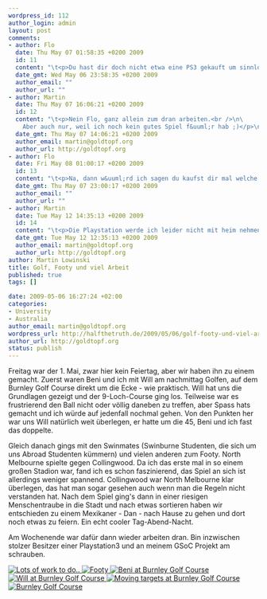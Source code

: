 ```yaml
--- 
wordpress_id: 112
author_login: admin
layout: post
comments: 
- author: Flo
  date: Thu May 07 01:58:35 +0200 2009
  id: 11
  content: "\t<p>Du hast dir doch nicht etwa eine PS3 gekauft um sinnlose Spiele zu spielen ;-P</p>\n\n"
  date_gmt: Wed May 06 23:58:35 +0200 2009
  author_email: ""
  author_url: ""
- author: Martin
  date: Thu May 07 16:06:21 +0200 2009
  id: 12
  content: "\t<p>Nein Flo, ganz allein zum dran arbeiten.<br />\n\
    Aber auch nur, weil ich noch kein gutes Spiel f&uuml;r hab ;)</p>\n\n"
  date_gmt: Thu May 07 14:06:21 +0200 2009
  author_email: martin@goldtopf.org
  author_url: http://goldtopf.org
- author: Flo
  date: Fri May 08 01:00:17 +0200 2009
  id: 13
  content: "\t<p>Na, dann w&uuml;rd ich sagen du kaufst dir mal welche und Bist ende Juli wieder hier damit wir im August mal ne Runde zocken k&ouml;nnen.</p>\n\n"
  date_gmt: Thu May 07 23:00:17 +0200 2009
  author_email: ""
  author_url: ""
- author: Martin
  date: Tue May 12 14:35:13 +0200 2009
  id: 14
  content: "\t<p>Die Playstation werde ich leider nicht mit heim nehmen k&ouml;nnen, aber mal schauen, ob ich mir nicht daheim eine besorge ;)</p>\n\n"
  date_gmt: Tue May 12 12:35:13 +0200 2009
  author_email: martin@goldtopf.org
  author_url: http://goldtopf.org
author: Martin Lowinski
title: Golf, Footy und viel Arbeit
published: true
tags: []

date: 2009-05-06 16:27:24 +02:00
categories: 
- University
- Australia
author_email: martin@goldtopf.org
wordpress_url: http://halfthetruth.de/2009/05/06/golf-footy-und-viel-arbeit/
author_url: http://goldtopf.org
status: publish
---
```

Freitag war der 1. Mai, zwar hier kein Feiertag, aber wir haben ihn zu einem gemacht. Zuerst waren Beni und ich mit Will am nachmittag Golfen, auf dem Burnley Golf Course direkt um die Ecke - wie praktisch. Will hat uns die Grundlagen gezeigt und der 9-Loch-Course ging los. Teilweise war es frustrierend den Ball nicht oder v&ouml;llig daneben zu treffen, aber Spass hats gemacht und ich w&uuml;rde auf jedenfall nochmal gehen. Von den Punkten her war uns Will nat&uuml;rlich weit &uuml;berlegen, er hatte um die 45, Beni und ich fast das doppelte.

Gleich danach gings mit den Swinmates (Swinburne Studenten, die sich um uns Abroad Studenten k&uuml;mmern) und vielen anderen zum Footy. North Melbourne spielte gegen Collingwood. Da ich das erste mal in so einem gro&szlig;en Stadion war, fand ich es schon faszinierend, das Spiel an sich ist allerdings weniger spannend. Collingwood war North Melbourne klar &uuml;berlegen, das hat man sogar gesehen auch wenn man die Regeln nicht verstanden hat. Nach dem Spiel ging's dann in einer riesigen Menschentraube in die Stadt und nach etwas sortieren haben wir entschieden zu einem Mexikaner - Dan - nach Hause zu gehen und dort noch etwas zu feiern. Ein echt cooler Tag-Abend-Nacht.

Am Wochenende war daf&uuml;r dann wieder arbeiten dran. Bin inzwischen stolzer Besitzer einer Playstation3 und an meinem GSoC Projekt am schrauben.
<div class="flickrset"><a title="Lots of work to do.." rel="lightbox[Australia]" href="http://farm4.static.flickr.com/3356/3510483622_f6a1592511.jpg"><img src="http://farm4.static.flickr.com/3356/3510483622_f6a1592511_s.jpg" alt="Lots of work to do.." /></a><a title="Footy" rel="lightbox[Australia]" href="http://farm4.static.flickr.com/3334/3493229051_40006d54fb.jpg"> <img src="http://farm4.static.flickr.com/3334/3493229051_40006d54fb_s.jpg" alt="Footy" /></a><a title="Beni at Burnley Golf Course" rel="lightbox[Australia]" href="http://farm4.static.flickr.com/3649/3493222639_97bf8718fc.jpg"> <img src="http://farm4.static.flickr.com/3649/3493222639_97bf8718fc_s.jpg" alt="Beni at Burnley Golf Course" /></a><a title="Will at Burnley Golf Course" rel="lightbox[Australia]" href="http://farm4.static.flickr.com/3372/3494026518_a3e986a237.jpg"> <img src="http://farm4.static.flickr.com/3372/3494026518_a3e986a237_s.jpg" alt="Will at Burnley Golf Course" /></a><a title="Moving targets at Burnley Golf Course" rel="lightbox[Australia]" href="http://farm4.static.flickr.com/3336/3493208031_99304bc03e.jpg"> <img src="http://farm4.static.flickr.com/3336/3493208031_99304bc03e_s.jpg" alt="Moving targets at Burnley Golf Course" /></a><a title="Burnley Golf Course" rel="lightbox[Australia]" href="http://farm4.static.flickr.com/3375/3494039620_75b475b1b7.jpg"> <img src="http://farm4.static.flickr.com/3375/3494039620_75b475b1b7_s.jpg" alt="Burnley Golf Course" /></a></div>
